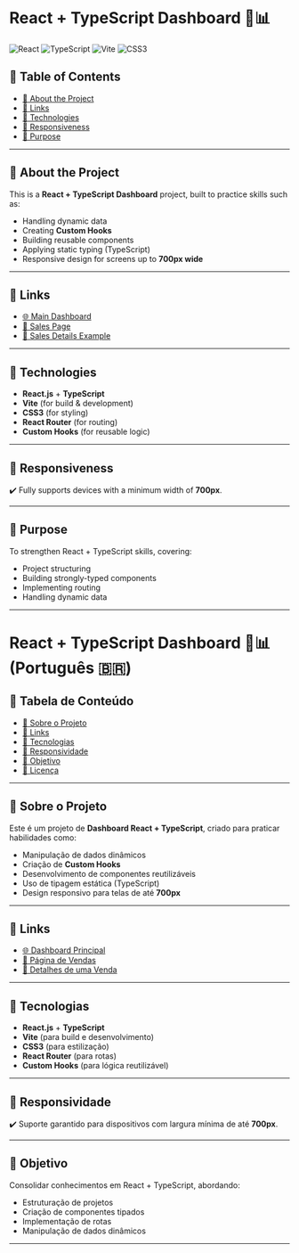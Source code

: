 # React + TypeScript Dashboard 🚀📊

![React](https://img.shields.io/badge/React-18.2.0-61DAFB?logo=react)
![TypeScript](https://img.shields.io/badge/TypeScript-5.x-3178C6?logo=typescript)
![Vite](https://img.shields.io/badge/Vite-5.x-646CFF?logo=vite)
![CSS3](https://img.shields.io/badge/CSS3-1572B6?logo=css3)

## 📑 Table of Contents
- [📌 About the Project](#-about-the-project)
- [🔗 Links](#-links)
- [🚀 Technologies](#-technologies)
- [📱 Responsiveness](#-responsiveness)
- [🎯 Purpose](#-purpose)

---

## 📌 About the Project

This is a **React + TypeScript Dashboard** project, built to practice skills such as:
- Handling dynamic data
- Creating **Custom Hooks**
- Building reusable components
- Applying static typing (TypeScript)
- Responsive design for screens up to **700px wide**

---

## 🔗 Links

- [🌐 Main Dashboard](https://dashboard-alpha-gray-75.vercel.app/)
- [🛒 Sales Page](https://dashboard-alpha-gray-75.vercel.app/vendas)
- [📄 Sales Details Example](https://dashboard-alpha-gray-75.vercel.app/vendas/01H3YYPNDYVDZEE9X6RR8H11XF)

---

## 🚀 Technologies

- **React.js** + **TypeScript**
- **Vite** (for build & development)
- **CSS3** (for styling)
- **React Router** (for routing)
- **Custom Hooks** (for reusable logic)

---

## 📱 Responsiveness

✔️ Fully supports devices with a minimum width of **700px**.

---

## 🎯 Purpose

To strengthen React + TypeScript skills, covering:
- Project structuring
- Building strongly-typed components
- Implementing routing
- Handling dynamic data

---

# React + TypeScript Dashboard 🚀📊 (Português 🇧🇷)

## 📑 Tabela de Conteúdo
- [📌 Sobre o Projeto](#-sobre-o-projeto)
- [🔗 Links](#-links-1)
- [🚀 Tecnologias](#-tecnologias)
- [📱 Responsividade](#-responsividade)
- [🎯 Objetivo](#-objetivo)
- [📝 Licença](#-licença)

---

## 📌 Sobre o Projeto

Este é um projeto de **Dashboard React + TypeScript**, criado para praticar habilidades como:
- Manipulação de dados dinâmicos
- Criação de **Custom Hooks**
- Desenvolvimento de componentes reutilizáveis
- Uso de tipagem estática (TypeScript)
- Design responsivo para telas de até **700px**

---

## 🔗 Links

- [🌐 Dashboard Principal](https://dashboard-alpha-gray-75.vercel.app/)
- [🛒 Página de Vendas](https://dashboard-alpha-gray-75.vercel.app/vendas)
- [📄 Detalhes de uma Venda](https://dashboard-alpha-gray-75.vercel.app/vendas/01H3YYPNDYVDZEE9X6RR8H11XF)

---

## 🚀 Tecnologias

- **React.js** + **TypeScript**
- **Vite** (para build e desenvolvimento)
- **CSS3** (para estilização)
- **React Router** (para rotas)
- **Custom Hooks** (para lógica reutilizável)

---

## 📱 Responsividade

✔️ Suporte garantido para dispositivos com largura mínima de até **700px**.

---

## 🎯 Objetivo

Consolidar conhecimentos em React + TypeScript, abordando:
- Estruturação de projetos
- Criação de componentes tipados
- Implementação de rotas
- Manipulação de dados dinâmicos

---
